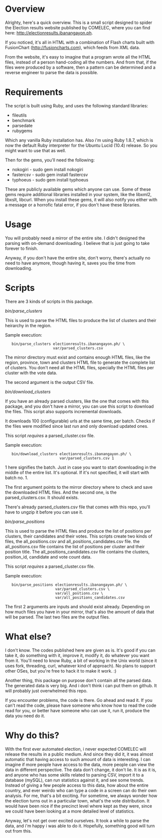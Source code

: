 # Overview

Alrighty, here's a quick overview. This is a small script designed to
spider the Election results website published by COMELEC, where you
can find here: http://electionresults.ibanangayon.ph.

If you noticed, it's all in HTML with a combination of Flash charts
built with FusionChart (http://fusioncharts.com), which feeds from XML
data.

From the website, it's easy to imagine that a program wrote all the
HTML files, instead of a person hand-coding all the numbers. And from
that, if the files were produced by a software, then a pattern can be
determined and a reverse engineer to parse the data is possible.

# Requirements

The script is built using Ruby, and uses the following standard
libraries:

* fileutils
* benchmark
* parsedate
* rubygems

Which any vanilla Ruby installation has. Also i'm using Ruby 1.8.7,
which is now the default Ruby interpreter for the Ubuntu Lucid (10.4)
release. So you might want to use that as well.

Then for the gems, you'll need the following:

* nokogiri - sudo gem install nokogiri
* fastercsv - sudo gem install fastercsv
* typhoeus - sudo gem install typhoeus

These are publicly available gems which anyone can use. Some of these
gems require additional libraries installed in your system, like the
libxml2, libxslt, libcurl. When you install these gems, it will also
notify you either with a message or a horrofic fatal error, if you
don't have these libraries.

# Usage

You will probably need a mirror of the entire site. I didn't designed
the parsing with on-demand downloading. I believe that is just going
to take forever to finish.

Anyway, if you don't have the entire site, don't worry, there's
actually no need to have anymore, though having it, saves you the time
from downloading.

# Scripts

There are 3 kinds of scripts in this package.

*bin/parse_clusters*

This is used to parse the HTML files to produce the list of clusters
and their heirarchy in the region.

Sample execution:

       bin/parse_clusters electionresults.ibanangayon.ph/ \
                          var/parsed_clusters.csv

The mirror directory must exist and contains enough HTML files, like
the region, province, town and clusters HTML file to generate the
complete list of clusters. You don't need all the HTML files,
specially the HTML files per cluster with the vote data.

The second argument is the output CSV file.

*bin/download_clusters*

If you have an already parsed clusters, like the one that comes with
this package, and you don't have a mirror, you can use this script to
download the files. This script also supports incremental downloads.

It downloads 100 (configurable) urls at the same time, per
batch. Checks if the files were modified since last run and only
download updated ones.

This script *requires* a parsed_cluster.csv file.

Sample execution:

       bin/download_clusters electionresults.ibanangayon.ph/ \
                             var/parsed_clusters.csv 1

1 here signifies the batch. Just in case you want to start downloading
in the middle of the entire list. It's optional. If it's not
specified, it will start with batch no. 1.

The first argument points to the mirror directory where to check and
save the downloaded HTML files. And the second one, is the
parsed_clusters.csv. It should exists.

There's already parsed_clusters.csv file that comes with this repo,
you'll have to ungzip it before you can use it.

*bin/parse_positions*

This is used to parse the HTML files and produce the list of positions
per clusters, their candidates and their votes. This scripts create
two kinds of files, the all_positions.csv and
all_positions_candidates.csv file. the all_positions.csv file contains
the list of positions per cluster and their position title. The
all_positions_candidates.csv file contains the clusters, position_id,
candidate and vote count data.

This script *requires* a parsed_cluster.csv file.

Sample execution:

       bin/parse_positions electionresults.ibanangayon.ph/ \
                           var/parsed_clusters.csv \
                           var/all_postions.csv \
                           var/all_positions_candidates.csv

The first 2 arguments are inputs and should exist already. Depending
on how much files you have in your mirror, that's also the amount of
data that will be parsed. The last two files are the output files.

# What else?

I don't know. The codes published here are given as is. It's good if
you can take it, do something with it, improve it, modify it, do
whatever you want from it. You'll need to know Ruby, a bit of working
in the Unix world (since it uses fork, threading, curl, whatever kind
of approach). No plans to support other OSes, but you're free to hack
it to make it work. :)

Another thing, this package on purpose don't contain all the parsed
data. The generated data is very big. And i don't think i can put them
on github. It will probably just overwhelmed this repo.

If you encounter problems, the code is there. Go ahead and read it. If
you can't read the code, please have someone who know how to read the
code read for you, or better have someone who can use it, run it,
produce the data you need do it.

# Why do this?

With the first ever automated election, i never expected COMELEC will
release the results in a public medium. And since they did it, it was
almost automatic that having access to such amount of data is
interesting. I can imagine if more people have access to the data,
more people can view the data in different perspective. The data don't
change, it don't lie. It is as it is, and anyone who has some skills
related to parsing CSV, import it to a database (mySQL), can run
statistics against it, and see some trends. Instead of giving a few
people access to this data, how about the entire country, and ever
weirdo who can type a code in a screen can do their own analysis. For
me, that's a bit exciting. For sometime, we always wonder how the
election turns out in a particular town, what's the vote
distribution. It would have been nice if the precinct level where kept
as they were, since we could have been looking at a more detailed
level of statistics.

Anyway, let's not get over excited ourselves. It took a while to parse
the data, and i'm happy i was able to do it. Hopefully, something good
will turn out from this.

